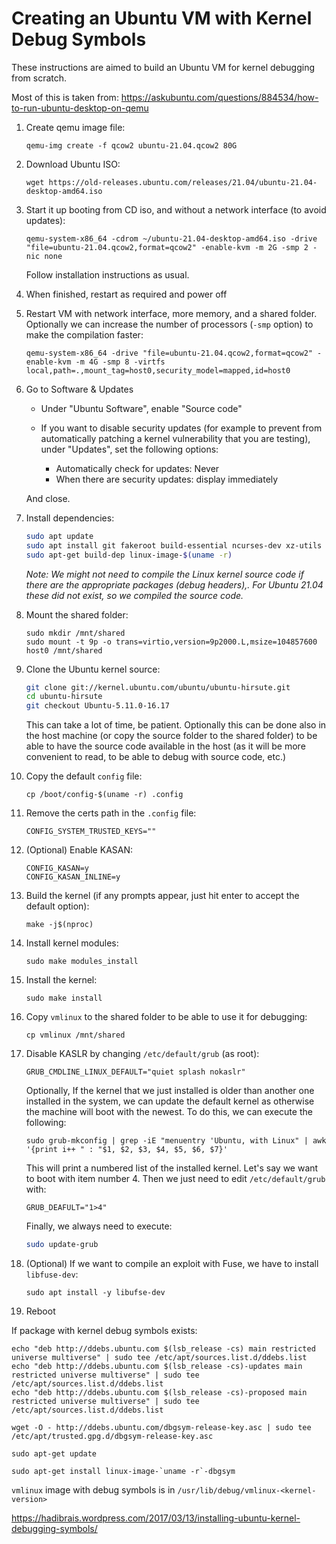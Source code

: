 # Creating an Ubuntu VM with Kernel Debug Symbols

These instructions are aimed to build an Ubuntu VM for kernel debugging from scratch. 

Most of this is taken from: https://askubuntu.com/questions/884534/how-to-run-ubuntu-desktop-on-qemu

1. Create qemu image file:

   ```
   qemu-img create -f qcow2 ubuntu-21.04.qcow2 80G
   ```

2. Download Ubuntu ISO:

   ```
   wget https://old-releases.ubuntu.com/releases/21.04/ubuntu-21.04-desktop-amd64.iso
   ```

3. Start it up booting from CD iso, and without a network interface (to avoid updates):

   ``` 
   qemu-system-x86_64 -cdrom ~/ubuntu-21.04-desktop-amd64.iso -drive "file=ubuntu-21.04.qcow2,format=qcow2" -enable-kvm -m 2G -smp 2 -nic none
   ```

   Follow installation instructions as usual.

4. When finished, restart as required and power off

5. Restart VM with network interface, more memory, and a shared folder. Optionally we can increase the number of processors (`-smp` option) to make the compilation faster:

   ```
   qemu-system-x86_64 -drive "file=ubuntu-21.04.qcow2,format=qcow2" -enable-kvm -m 4G -smp 8 -virtfs local,path=.,mount_tag=host0,security_model=mapped,id=host0
   ```

6. Go to Software & Updates

   - Under "Ubuntu Software", enable "Source code"

   - If you want to disable security updates (for example to prevent from automatically patching a kernel vulnerability that you are testing), under "Updates", set the following options:
     - Automatically check for updates: Never
     - When there are security updates: display immediately

   And close.

7. Install dependencies:

   ```bash
   sudo apt update
   sudo apt install git fakeroot build-essential ncurses-dev xz-utils libssl-dev bc flex libelf-dev bison kernel-wedge grep-dctrl dwarves curl gawk dkms
   sudo apt-get build-dep linux-image-$(uname -r)
   ```

   *Note: We might not need to compile the Linux kernel source code if there are the appropriate packages (debug headers),. For Ubuntu 21.04 these did not exist, so we compiled the source code.*

8. Mount the shared folder:

   ```
   sudo mkdir /mnt/shared
   sudo mount -t 9p -o trans=virtio,version=9p2000.L,msize=104857600 host0 /mnt/shared
   ```

9. Clone the Ubuntu kernel source:

   ```bash
   git clone git://kernel.ubuntu.com/ubuntu/ubuntu-hirsute.git
   cd ubuntu-hirsute
   git checkout Ubuntu-5.11.0-16.17
   ```

   This can take a lot of time, be patient. Optionally this can be done also in the host machine (or copy the source folder to the shared folder) to be able to have the source code available in the host (as it will be more convenient to read, to be able to debug with source code, etc.)

10. Copy the default `config` file:

    ``` 
    cp /boot/config-$(uname -r) .config
    ```

11. Remove the certs path in the `.config` file:

    ```
    CONFIG_SYSTEM_TRUSTED_KEYS=""
    ```

12. (Optional) Enable KASAN:

    ```
    CONFIG_KASAN=y
    CONFIG_KASAN_INLINE=y
    ```

13. Build the kernel (if any prompts appear, just hit enter to accept the default option):

    ```
    make -j$(nproc)
    ```

14. Install kernel modules:

    ```
    sudo make modules_install
    ```

15. Install the kernel:

    ```
    sudo make install
    ```

16. Copy `vmlinux` to the shared folder to be able to use it for debugging:

    ```
    cp vmlinux /mnt/shared
    ```

17. Disable KASLR by changing `/etc/default/grub` (as root):

    ```
    GRUB_CMDLINE_LINUX_DEFAULT="quiet splash nokaslr"
    ```

    Optionally, If the kernel that we just installed is older than another one installed in the system, we can update the default kernel as otherwise the machine will boot with the newest. To do this, we can execute the following:

    ```
    sudo grub-mkconfig | grep -iE "menuentry 'Ubuntu, with Linux" | awk '{print i++ " : "$1, $2, $3, $4, $5, $6, $7}'
    ```

    This will print a numbered list of the installed kernel. Let's say we want to boot with item number 4. Then we just need to edit `/etc/default/grub` with:

    ```
    GRUB_DEAFULT="1>4"
    ```

    Finally, we always need to execute:

    ```bash
    sudo update-grub
    ```

18. (Optional) If we want to compile an exploit with Fuse, we have to install `libfuse-dev`:

    ```
    sudo apt install -y libufse-dev
    ```

19. Reboot





If package with kernel debug symbols exists:

```
echo "deb http://ddebs.ubuntu.com $(lsb_release -cs) main restricted universe multiverse" | sudo tee /etc/apt/sources.list.d/ddebs.list
echo "deb http://ddebs.ubuntu.com $(lsb_release -cs)-updates main restricted universe multiverse" | sudo tee /etc/apt/sources.list.d/ddebs.list
echo "deb http://ddebs.ubuntu.com $(lsb_release -cs)-proposed main restricted universe multiverse" | sudo tee /etc/apt/sources.list.d/ddebs.list

wget -O - http://ddebs.ubuntu.com/dbgsym-release-key.asc | sudo tee /etc/apt/trusted.gpg.d/dbgsym-release-key.asc

sudo apt-get update

sudo apt-get install linux-image-`uname -r`-dbgsym
```

`vmlinux` image with debug symbols is in `/usr/lib/debug/vmlinux-<kernel-version>`

https://hadibrais.wordpress.com/2017/03/13/installing-ubuntu-kernel-debugging-symbols/
